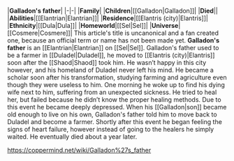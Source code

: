 |**Galladon's father**|
|-|-|
|**Family**|
|**Children**|[[Galladon\|Galladon]]|
|**Died**||
|**Abilities**|[[Elantrian\|Elantrian]]|
|**Residence**|[[Elantris (city)\|Elantris]]|
|**Ethnicity**|[[Dula\|Dula]]|
|**Homeworld**|[[Sel\|Sel]]|
|**Universe**|[[Cosmere\|Cosmere]]|
This article's title is uncanonical and a fan created one, because an official term or name has not been made yet.
**Galladon's father** is an [[Elantrian\|Elantrian]] on [[Sel\|Sel]].
Galladon's father used to be a farmer in [[Duladel\|Duladel]], he moved to [[Elantris (city)\|Elantris]] soon after the [[Shaod\|Shaod]] took him. He wasn’t happy in this city however, and his homeland of Duladel never left his mind. He became a scholar soon after his transformation, studying farming and agriculture even though they were useless to him.
One morning he woke up to find his dying wife next to him, suffering from an unexpected sickness. He tried to heal her, but failed because he didn’t know the proper healing methods. Due to this event he became deeply depressed. When his [[Galladon\|son]] became old enough to live on his own, Galladon's father told him to move back to Duladel and become a farmer. Shortly after this event he began feeling the signs of heart failure, however instead of going to the healers he simply waited. He eventually died about a year later.



https://coppermind.net/wiki/Galladon%27s_father